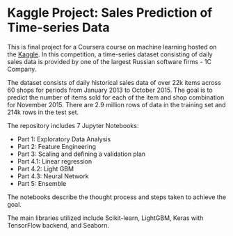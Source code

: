 # Kaggle Project: Sales Prediction of Time-series Data

This is final project for a Coursera course on machine learning hosted on the [Kaggle](https://www.kaggle.com/c/competitive-data-science-final-project). In this competition, a time-series dataset consisting of daily sales data is provided by one of the largest Russian software firms - 1C Company.

The dataset consists of daily historical sales data of over 22k items across 60 shops for periods from January 2013 to October 2015. The goal is to predict the number of items sold for each of the item and shop combination for November 2015. There are 2.9 million rows of data in the training set and 214k rows in the test set.

The repository includes 7 Jupyter Notebooks:

- Part 1: Exploratory Data Analysis
- Part 2: Feature Engineering
- Part 3: Scaling and defining a validation plan
- Part 4.1: Linear regression
- Part 4.2: Light GBM
- Part 4.3: Neural Network
- Part 5: Ensemble<br>

The notebooks describe the thought process and steps taken to achieve the goal.

The main libraries utilized include Scikit-learn, LightGBM, Keras with TensorFlow backend, and Seaborn.
